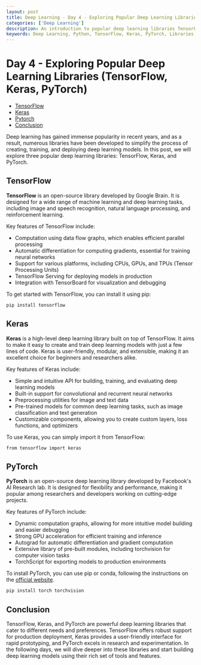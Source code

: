 ```yaml
---
layout: post
title: Deep Learning - Day 4 - Exploring Popular Deep Learning Libraries (TensorFlow, Keras, PyTorch)
categories: ['Deep Learning']
description: An introduction to popular deep learning libraries TensorFlow, Keras, and PyTorch, highlighting their features, benefits, and use cases.
keywords: Deep Learning, Python, TensorFlow, Keras, PyTorch, Libraries
---
```

# Day 4 - Exploring Popular Deep Learning Libraries (TensorFlow, Keras, PyTorch)

- [TensorFlow](#tensorflow)
- [Keras](#keras)
- [Pytorch](#pytorch)
- [Conclusion](#conclusion)

Deep learning has gained immense popularity in recent years, and as a result, numerous libraries have been developed to simplify the process of creating, training, and deploying deep learning models. In this post, we will explore three popular deep learning libraries: TensorFlow, Keras, and PyTorch.

## TensorFlow

**TensorFlow** is an open-source library developed by Google Brain. It is designed for a wide range of machine learning and deep learning tasks, including image and speech recognition, natural language processing, and reinforcement learning.

Key features of TensorFlow include:

- Computation using data flow graphs, which enables efficient parallel processing
- Automatic differentiation for computing gradients, essential for training neural networks
- Support for various platforms, including CPUs, GPUs, and TPUs (Tensor Processing Units)
- TensorFlow Serving for deploying models in production
- Integration with TensorBoard for visualization and debugging

To get started with TensorFlow, you can install it using pip:

```bash
pip install tensorflow
```

## Keras

**Keras** is a high-level deep learning library built on top of TensorFlow. It aims to make it easy to create and train deep learning models with just a few lines of code. Keras is user-friendly, modular, and extensible, making it an excellent choice for beginners and researchers alike.

Key features of Keras include:

- Simple and intuitive API for building, training, and evaluating deep learning models
- Built-in support for convolutional and recurrent neural networks
- Preprocessing utilities for image and text data
- Pre-trained models for common deep learning tasks, such as image classification and text generation
- Customizable components, allowing you to create custom layers, loss functions, and optimizers

To use Keras, you can simply import it from TensorFlow:

```bash
from tensorflow import keras
```

## PyTorch

**PyTorch** is an open-source deep learning library developed by Facebook's AI Research lab. It is designed for flexibility and performance, making it popular among researchers and developers working on cutting-edge projects.

Key features of PyTorch include:

- Dynamic computation graphs, allowing for more intuitive model building and easier debugging
- Strong GPU acceleration for efficient training and inference
- Autograd for automatic differentiation and gradient computation
- Extensive library of pre-built modules, including torchvision for computer vision tasks
- TorchScript for exporting models to production environments

To install PyTorch, you can use pip or conda, following the instructions on the [official website](https://pytorch.org/get-started/locally/).

```bash
pip install torch torchvision
```

## Conclusion

TensorFlow, Keras, and PyTorch are powerful deep learning libraries that cater to different needs and preferences. TensorFlow offers robust support for production deployment, Keras provides a user-friendly interface for rapid prototyping, and PyTorch excels in research and experimentation. In the following days, we will dive deeper into these libraries and start building deep learning models using their rich set of tools and features.

